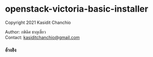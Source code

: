 # openstack-victoria-basic-installer

Copyright 2021 Kasidit Chanchio 

Author: กษิดิศ ชาญเชี่ยว <br>
Contact: kasiditchanchio@gmail.com <br>

<p>
<h3>อ้างอิง</h3>
<p><p>
